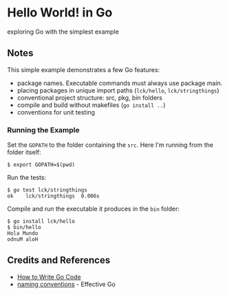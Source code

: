 # Hello World! in Go

exploring Go with the simplest example


## Notes

This simple example demonstrates a few Go features:

* package names. Executable commands must always use package main.
* placing packages in unique import paths (`lck/hello`, `lck/stringthings`)
* conventional project structure: src, pkg, bin folders
* compile and build without makefiles (`go install ..`)
* conventions for unit testing

### Running the Example

Set the `GOPATH` to the folder containing the `src`. Here I'm running from the folder itself:

```
$ export GOPATH=$(pwd)
```

Run the tests:

```
$ go test lck/stringthings
ok    lck/stringthings  0.006s
```

Compile and run the executable it produces in the `bin` folder:

```
$ go install lck/hello
$ bin/hello
Hola Mundo
odnuM aloH
```

## Credits and References
* [How to Write Go Code](https://golang.org/doc/code.html)
* [naming conventions](https://golang.org/doc/effective_go.html#names) - Effective Go
